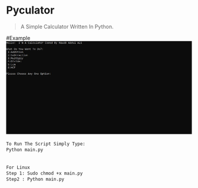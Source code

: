 # Pyculator
>A Simple Calculator Written In Python.

#Example
![image](https://github.com/Sayyednaa/Pyculator/blob/main/im.JPG)

    To Run The Script Simply Type:
    Python main.py
    

    For Linux
    Step 1: Sudo chmod +x main.py
    Step2 : Python main.py
